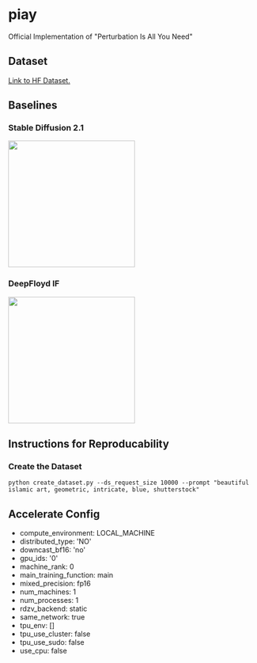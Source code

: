# piay
Official Implementation of "Perturbation Is All You Need"

## Dataset
[Link to HF Dataset.](https://huggingface.co/datasets/adhamelarabawy/islamic_art)

## Baselines
### Stable Diffusion 2.1
<img src='https://github.com/adham-elarabawy/piay/assets/9634713/5c17ee3d-9af0-4cf0-b927-f2808bcd8914' width='256'>

### DeepFloyd IF
<img src='https://github.com/adham-elarabawy/piay/assets/9634713/1332270c-d40c-4ec9-8a56-b5a5f468370d' width='256'>


## Instructions for Reproducability
### Create the Dataset
`python create_dataset.py --ds_request_size 10000 --prompt "beautiful islamic art, geometric, intricate, blue, shutterstock"`

## Accelerate Config
 - compute_environment: LOCAL_MACHINE
 - distributed_type: 'NO'
 - downcast_bf16: 'no'
 - gpu_ids: '0'
 - machine_rank: 0
 - main_training_function: main
 - mixed_precision: fp16
 - num_machines: 1
 - num_processes: 1
 - rdzv_backend: static
 - same_network: true
 - tpu_env: []
 - tpu_use_cluster: false
 - tpu_use_sudo: false
 - use_cpu: false
